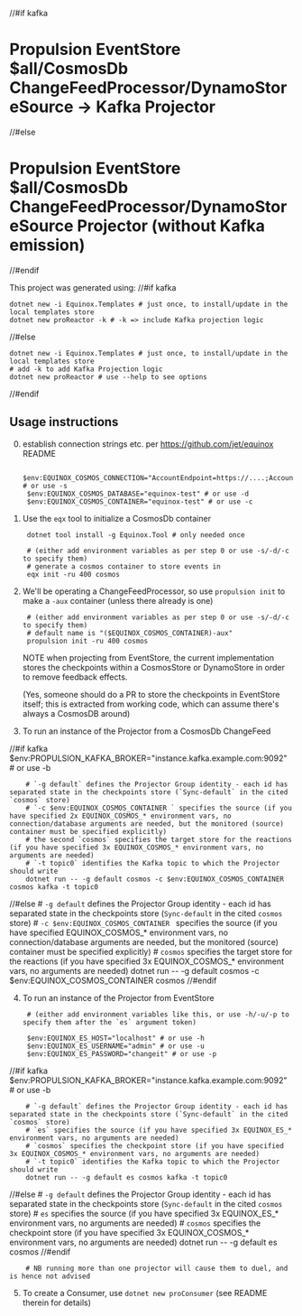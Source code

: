 //#if kafka
# Propulsion EventStore $all/CosmosDb ChangeFeedProcessor/DynamoStoreSource -> Kafka Projector
//#else
# Propulsion EventStore $all/CosmosDb ChangeFeedProcessor/DynamoStoreSource Projector (without Kafka emission)
//#endif

This project was generated using:
//#if kafka

    dotnet new -i Equinox.Templates # just once, to install/update in the local templates store
    dotnet new proReactor -k # -k => include Kafka projection logic
//#else

    dotnet new -i Equinox.Templates # just once, to install/update in the local templates store
    # add -k to add Kafka Projection logic
    dotnet new proReactor # use --help to see options
//#endif

## Usage instructions

0. establish connection strings etc. per https://github.com/jet/equinox README

        $env:EQUINOX_COSMOS_CONNECTION="AccountEndpoint=https://....;AccountKey=....=;" # or use -s
        $env:EQUINOX_COSMOS_DATABASE="equinox-test" # or use -d
        $env:EQUINOX_COSMOS_CONTAINER="equinox-test" # or use -c

1. Use the `eqx` tool to initialize a CosmosDb container

        dotnet tool install -g Equinox.Tool # only needed once

        # (either add environment variables as per step 0 or use -s/-d/-c to specify them)
        # generate a cosmos container to store events in
        eqx init -ru 400 cosmos

2. We'll be operating a ChangeFeedProcessor, so use `propulsion init` to make a `-aux` container (unless there already is one)

        # (either add environment variables as per step 0 or use -s/-d/-c to specify them)
        # default name is "($EQUINOX_COSMOS_CONTAINER)-aux"
        propulsion init -ru 400 cosmos

    NOTE when projecting from EventStore, the current implementation stores the checkpoints within a CosmosStore or DynamoStore in order to remove feedback effects.

    (Yes, someone should do a PR to store the checkpoints in EventStore itself; this is extracted from working code, which can assume there's always a CosmosDB around)

3. To run an instance of the Projector from a CosmosDb ChangeFeed

//#if kafka
        $env:PROPULSION_KAFKA_BROKER="instance.kafka.example.com:9092" # or use -b

        # `-g default` defines the Projector Group identity - each id has separated state in the checkpoints store (`Sync-default` in the cited `cosmos` store)
        # `-c $env:EQUINOX_COSMOS_CONTAINER ` specifies the source (if you have specified 2x EQUINOX_COSMOS_* environment vars, no connection/database arguments are needed, but the monitored (source) container must be specified explicitly)
        # the second `cosmos` specifies the target store for the reactions (if you have specified 3x EQUINOX_COSMOS_* environment vars, no arguments are needed)
        # `-t topic0` identifies the Kafka topic to which the Projector should write
        dotnet run -- -g default cosmos -c $env:EQUINOX_COSMOS_CONTAINER cosmos kafka -t topic0
//#else
        # `-g default` defines the Projector Group identity - each id has separated state in the checkpoints store (`Sync-default` in the cited `cosmos` store)
        # `-c $env:EQUINOX_COSMOS_CONTAINER ` specifies the source (if you have specified EQUINOX_COSMOS_* environment vars, no connection/database arguments are needed, but the monitored (source) container must be specified explicitly)
        # `cosmos` specifies the target store for the reactions (if you have specified 3x EQUINOX_COSMOS_* environment vars, no arguments are needed)
        dotnet run -- -g default cosmos -c $env:EQUINOX_COSMOS_CONTAINER  cosmos
//#endif

4. To run an instance of the Projector from EventStore

        # (either add environment variables like this, or use -h/-u/-p to specify them after the `es` argument token)

        $env:EQUINOX_ES_HOST="localhost" # or use -h
        $env:EQUINOX_ES_USERNAME="admin" # or use -u
        $env:EQUINOX_ES_PASSWORD="changeit" # or use -p

//#if kafka
        $env:PROPULSION_KAFKA_BROKER="instance.kafka.example.com:9092" # or use -b

        # `-g default` defines the Projector Group identity - each id has separated state in the checkpoints store (`Sync-default` in the cited `cosmos` store)
        # `es` specifies the source (if you have specified 3x EQUINOX_ES_* environment vars, no arguments are needed)
        # `cosmos` specifies the checkpoint store (if you have specified 3x EQUINOX_COSMOS_* environment vars, no arguments are needed)
        # `-t topic0` identifies the Kafka topic to which the Projector should write
        dotnet run -- -g default es cosmos kafka -t topic0
//#else
        # `-g default` defines the Projector Group identity - each id has separated state in the checkpoints store (`Sync-default` in the cited `cosmos` store)
        # `es` specifies the source (if you have specified 3x EQUINOX_ES_* environment vars, no arguments are needed)
        # `cosmos` specifies the checkpoint store (if you have specified 3x EQUINOX_COSMOS_* environment vars, no arguments are needed)
        dotnet run -- -g default es cosmos
//#endif

        # NB running more than one projector will cause them to duel, and is hence not advised

5. To create a Consumer, use `dotnet new proConsumer` (see README therein for details)
